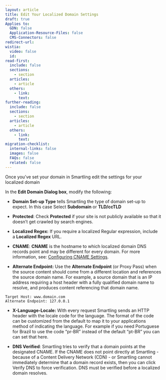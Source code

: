 ```yaml
---
layout: article
title: Edit Your Localized Domain Settings
draft: true
Applies to:
  GDN: false
  Application-Resource-Files: false
  CMS-Connectors: false
redirect-url:
wistia:
  video: false
  id:
read-first:
  include: false
  sections:
    - section
  articles:
    - article
  others:
    - link:
      text:
further-reading:
  include: false
  sections:
    - section
  articles:
    - article
  others:
    - link:
      text:
migration-checklist:
  internal-links: false
  images: false
  FAQs: false
  related: false
---
```


Once you’ve set your domain in Smartling edit the settings for your localized domain



In the **Edit Domain Dialog box**, modify the following:

*   **Domain Set-up Type** tells Smartling the type of domain set-up to expect. In this case Select **Subdomain** or **TLD/ccTLD**


*   **Protected**: Check **Protected** if your site is not publicly available so that it doesn’t get crawled by search engines.
*   **Localized Regex:** If you require a localized Regular expression, include a **Localized Regex** URL.
*   **CNAME**: **CNAME** is the hostname to which localized domain DNS records point and may be different for every domain. For more information, see: [Configuring CNAME Settings](/hc/en-us/articles/201552036-Configuring-CNAME-Settings).
*   **Alternate Endpoint:** Use the **Alternate Endpoint** (or Proxy Pass) when the source content should come from a different location and references the source domain name. For example, a source domain that is an IP address requiring a host header with a fully qualified domain name to resolve, and produces content referencing that domain name.

~~~
Target Host: www.domain.com
Alternate Endpoint: 127.0.0.1
~~~

*   **X-Language-Locale:** With every request Smartling sends an HTTP header with the locale code for the language. The format of the code can be customized from the default to map it to your applications method of indicating the language. For example if you need Portuguese for Brazil to use the code “pr-BR” instead of the default “pt-BR” you can can set that here.

*   **DNS Verified**: Smartling tries to verify that a domain points at the designated CNAME. If the CNAME does not point directly at Smartling - because of a Content Delivery Network (CDN) - or Smartling cannot immediately determine that a domain record exists, then you can click Verify DNS to force verification. DNS must be verified before a localized domain resolves.